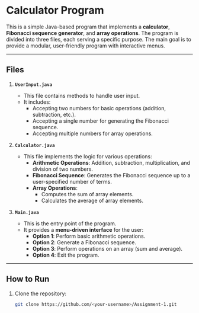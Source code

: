 # Calculator Program

This is a simple Java-based program that implements a **calculator**, **Fibonacci sequence generator**, and **array operations**. The program is divided into three files, each serving a specific purpose. The main goal is to provide a modular, user-friendly program with interactive menus.

---

## **Files**

1. **`UserInput.java`**
   - This file contains methods to handle user input.
   - It includes:
     - Accepting two numbers for basic operations (addition, subtraction, etc.).
     - Accepting a single number for generating the Fibonacci sequence.
     - Accepting multiple numbers for array operations.

2. **`Calculator.java`**
   - This file implements the logic for various operations:
     - **Arithmetic Operations**: Addition, subtraction, multiplication, and division of two numbers.
     - **Fibonacci Sequence**: Generates the Fibonacci sequence up to a user-specified number of terms.
     - **Array Operations**:
       - Computes the sum of array elements.
       - Calculates the average of array elements.

3. **`Main.java`**
   - This is the entry point of the program.
   - It provides a **menu-driven interface** for the user:
     - **Option 1**: Perform basic arithmetic operations.
     - **Option 2**: Generate a Fibonacci sequence.
     - **Option 3**: Perform operations on an array (sum and average).
     - **Option 4**: Exit the program.

---

## **How to Run**

1. Clone the repository:
   ```bash
   git clone https://github.com/<your-username>/Assignment-1.git
